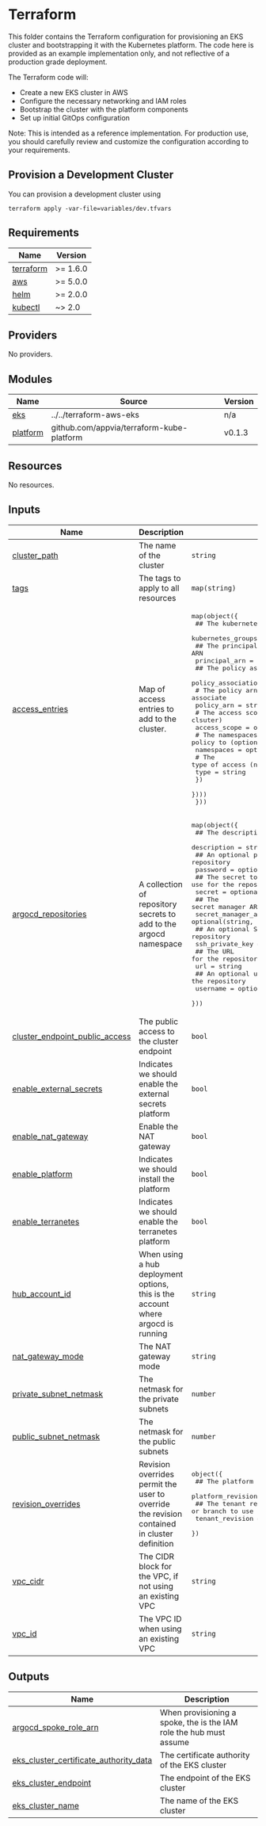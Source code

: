 # Terraform

This folder contains the Terraform configuration for provisioning an EKS cluster and bootstrapping it with the Kubernetes platform. The code here is provided as an example implementation only, and not reflective of a production grade deployment.

The Terraform code will:

- Create a new EKS cluster in AWS
- Configure the necessary networking and IAM roles
- Bootstrap the cluster with the platform components
- Set up initial GitOps configuration

Note: This is intended as a reference implementation. For production use, you should carefully review and customize the configuration according to your requirements.

## Provision a Development Cluster

You can provision a development cluster using

```shell
terraform apply -var-file=variables/dev.tfvars
```

<!-- BEGIN_TF_DOCS -->

## Requirements

| Name                                                                     | Version  |
| ------------------------------------------------------------------------ | -------- |
| <a name="requirement_terraform"></a> [terraform](#requirement_terraform) | >= 1.6.0 |
| <a name="requirement_aws"></a> [aws](#requirement_aws)                   | >= 5.0.0 |
| <a name="requirement_helm"></a> [helm](#requirement_helm)                | >= 2.0.0 |
| <a name="requirement_kubectl"></a> [kubectl](#requirement_kubectl)       | ~> 2.0   |

## Providers

No providers.

## Modules

| Name                                                        | Source                                    | Version |
| ----------------------------------------------------------- | ----------------------------------------- | ------- |
| <a name="module_eks"></a> [eks](#module_eks)                | ../../terraform-aws-eks                   | n/a     |
| <a name="module_platform"></a> [platform](#module_platform) | github.com/appvia/terraform-kube-platform | v0.1.3  |

## Resources

No resources.

## Inputs

| Name                                                                                                                        | Description                                                                                 | Type                                                                                                                                                                                                                                                                                                                                                                                                                                                                                                                                                                                                                                 | Default          | Required |
| --------------------------------------------------------------------------------------------------------------------------- | ------------------------------------------------------------------------------------------- | ------------------------------------------------------------------------------------------------------------------------------------------------------------------------------------------------------------------------------------------------------------------------------------------------------------------------------------------------------------------------------------------------------------------------------------------------------------------------------------------------------------------------------------------------------------------------------------------------------------------------------------ | ---------------- | :------: |
| <a name="input_cluster_path"></a> [cluster_path](#input_cluster_path)                                                       | The name of the cluster                                                                     | `string`                                                                                                                                                                                                                                                                                                                                                                                                                                                                                                                                                                                                                             | n/a              |   yes    |
| <a name="input_tags"></a> [tags](#input_tags)                                                                               | The tags to apply to all resources                                                          | `map(string)`                                                                                                                                                                                                                                                                                                                                                                                                                                                                                                                                                                                                                        | n/a              |   yes    |
| <a name="input_access_entries"></a> [access_entries](#input_access_entries)                                                 | Map of access entries to add to the cluster.                                                | <pre>map(object({<br/> ## The kubernetes groups<br/> kubernetes_groups = optional(list(string))<br/> ## The principal ARN<br/> principal_arn = string<br/> ## The policy associations<br/> policy_associations = optional(map(object({<br/> # The policy arn to associate<br/> policy_arn = string<br/> # The access scope (namespace or clsuter)<br/> access_scope = object({<br/> # The namespaces to apply the policy to (optional)<br/> namespaces = optional(list(string))<br/> # The type of access (namespace or cluster)<br/> type = string<br/> })<br/> })))<br/> }))</pre>                                                 | `null`           |    no    |
| <a name="input_argocd_repositories"></a> [argocd_repositories](#input_argocd_repositories)                                  | A collection of repository secrets to add to the argocd namespace                           | <pre>map(object({<br/> ## The description of the repository<br/> description = string<br/> ## An optional password for the repository<br/> password = optional(string, null)<br/> ## The secret to use for the repository<br/> secret = optional(string, null)<br/> ## The secret manager ARN to use for the secret<br/> secret_manager_arn = optional(string, null)<br/> ## An optional SSH private key for the repository<br/> ssh_private_key = optional(string, null)<br/> ## The URL for the repository<br/> url = string<br/> ## An optional username for the repository<br/> username = optional(string, null)<br/> }))</pre> | `{}`             |    no    |
| <a name="input_cluster_endpoint_public_access"></a> [cluster_endpoint_public_access](#input_cluster_endpoint_public_access) | The public access to the cluster endpoint                                                   | `bool`                                                                                                                                                                                                                                                                                                                                                                                                                                                                                                                                                                                                                               | `true`           |    no    |
| <a name="input_enable_external_secrets"></a> [enable_external_secrets](#input_enable_external_secrets)                      | Indicates we should enable the external secrets platform                                    | `bool`                                                                                                                                                                                                                                                                                                                                                                                                                                                                                                                                                                                                                               | `true`           |    no    |
| <a name="input_enable_nat_gateway"></a> [enable_nat_gateway](#input_enable_nat_gateway)                                     | Enable the NAT gateway                                                                      | `bool`                                                                                                                                                                                                                                                                                                                                                                                                                                                                                                                                                                                                                               | `true`           |    no    |
| <a name="input_enable_platform"></a> [enable_platform](#input_enable_platform)                                              | Indicates we should install the platform                                                    | `bool`                                                                                                                                                                                                                                                                                                                                                                                                                                                                                                                                                                                                                               | `true`           |    no    |
| <a name="input_enable_terranetes"></a> [enable_terranetes](#input_enable_terranetes)                                        | Indicates we should enable the terranetes platform                                          | `bool`                                                                                                                                                                                                                                                                                                                                                                                                                                                                                                                                                                                                                               | `true`           |    no    |
| <a name="input_hub_account_id"></a> [hub_account_id](#input_hub_account_id)                                                 | When using a hub deployment options, this is the account where argocd is running            | `string`                                                                                                                                                                                                                                                                                                                                                                                                                                                                                                                                                                                                                             | `null`           |    no    |
| <a name="input_nat_gateway_mode"></a> [nat_gateway_mode](#input_nat_gateway_mode)                                           | The NAT gateway mode                                                                        | `string`                                                                                                                                                                                                                                                                                                                                                                                                                                                                                                                                                                                                                             | `"single_az"`    |    no    |
| <a name="input_private_subnet_netmask"></a> [private_subnet_netmask](#input_private_subnet_netmask)                         | The netmask for the private subnets                                                         | `number`                                                                                                                                                                                                                                                                                                                                                                                                                                                                                                                                                                                                                             | `24`             |    no    |
| <a name="input_public_subnet_netmask"></a> [public_subnet_netmask](#input_public_subnet_netmask)                            | The netmask for the public subnets                                                          | `number`                                                                                                                                                                                                                                                                                                                                                                                                                                                                                                                                                                                                                             | `24`             |    no    |
| <a name="input_revision_overrides"></a> [revision_overrides](#input_revision_overrides)                                     | Revision overrides permit the user to override the revision contained in cluster definition | <pre>object({<br/> ## The platform revision or branch to use<br/> platform_revision = optional(string, null)<br/> ## The tenant revision or branch to use<br/> tenant_revision = optional(string, null)<br/> })</pre>                                                                                                                                                                                                                                                                                                                                                                                                                | `null`           |    no    |
| <a name="input_vpc_cidr"></a> [vpc_cidr](#input_vpc_cidr)                                                                   | The CIDR block for the VPC, if not using an existing VPC                                    | `string`                                                                                                                                                                                                                                                                                                                                                                                                                                                                                                                                                                                                                             | `"10.90.0.0/16"` |    no    |
| <a name="input_vpc_id"></a> [vpc_id](#input_vpc_id)                                                                         | The VPC ID when using an existing VPC                                                       | `string`                                                                                                                                                                                                                                                                                                                                                                                                                                                                                                                                                                                                                             | `null`           |    no    |

## Outputs

| Name                                                                                                                                                  | Description                                                        |
| ----------------------------------------------------------------------------------------------------------------------------------------------------- | ------------------------------------------------------------------ |
| <a name="output_argocd_spoke_role_arn"></a> [argocd_spoke_role_arn](#output_argocd_spoke_role_arn)                                                    | When provisioning a spoke, the is the IAM role the hub must assume |
| <a name="output_eks_cluster_certificate_authority_data"></a> [eks_cluster_certificate_authority_data](#output_eks_cluster_certificate_authority_data) | The certificate authority of the EKS cluster                       |
| <a name="output_eks_cluster_endpoint"></a> [eks_cluster_endpoint](#output_eks_cluster_endpoint)                                                       | The endpoint of the EKS cluster                                    |
| <a name="output_eks_cluster_name"></a> [eks_cluster_name](#output_eks_cluster_name)                                                                   | The name of the EKS cluster                                        |

<!-- END_TF_DOCS -->

